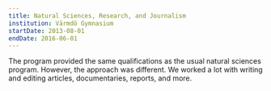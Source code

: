 ```yaml
---
title: Natural Sciences, Research, and Journalism
institution: Värmdö Gymnasium
startDate: 2013-08-01
endDate: 2016-06-01
---
```


The program provided the same qualifications as the usual natural sciences program. However, the approach was different. We worked a lot with writing and editing articles, documentaries, reports, and more.
